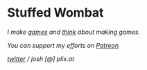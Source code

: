 # Stuffed Wombat

*I make [games](games) and [think](thinking) about making games.*

*You can support my efforts on [Patreon](https://www.patreon.com/stuffedwombat)* 

*<a href="https://twitter.com/wombatstuff" target="_blank">twitter</a> / josh [@] plix.at*
